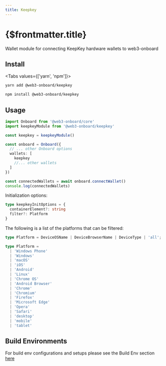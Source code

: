 ```yaml
---
title: Keepkey
---
```


# {$frontmatter.title}

Wallet module for connecting KeepKey hardware wallets to web3-onboard

## Install

<Tabs values={['yarn', 'npm']}>
<TabPanel value="yarn">

```sh copy
yarn add @web3-onboard/keepkey
```

  </TabPanel>
  <TabPanel value="npm">

```sh copy
npm install @web3-onboard/keepkey
```

  </TabPanel>
</Tabs>

## Usage

```typescript
import Onboard from '@web3-onboard/core'
import keepkeyModule from '@web3-onboard/keepkey'

const keepkey = keepkeyModule()

const onboard = Onboard({
  // ... other Onboard options
  wallets: [
    keepkey
    //... other wallets
  ]
})

const connectedWallets = await onboard.connectWallet()
console.log(connectedWallets)
```

Initialization options:
```typescript
type keepkeyInitOptions = {
  containerElement?: string
  filter?: Platform
}
```

The following is a list of the platforms that can be filtered:

```typescript
type Platform = DeviceOSName | DeviceBrowserName | DeviceType | 'all';

type Platform =
  | 'Windows Phone'
  | 'Windows'
  | 'macOS'
  | 'iOS'
  | 'Android'
  | 'Linux'
  | 'Chrome OS'
  | 'Android Browser'
  | 'Chrome'
  | 'Chromium'
  | 'Firefox'
  | 'Microsoft Edge'
  | 'Opera'
  | 'Safari'
  | 'desktop'
  | 'mobile'
  | 'tablet'
```

## Build Environments
For build env configurations and setups please see the Build Env section [here](/docs/modules/core#build-environments)